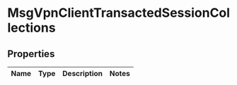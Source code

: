 
# MsgVpnClientTransactedSessionCollections

## Properties
Name | Type | Description | Notes
------------ | ------------- | ------------- | -------------



